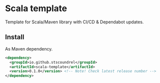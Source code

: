 # Scala template

Template for Scala/Maven library with CI/CD & Dependabot updates.


## Install

As Maven dependency.

```xml
<dependency>
  <groupId>io.github.stscoundrel</groupId>
  <artifactId>scala-template</artifactId>
  <version>0.1.0</version> <!-- Note! Check latest release number -->
</dependency>
```